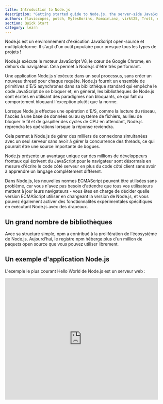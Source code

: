 ```yaml
---
title: Introduction to Node.js
description: "Getting started guide to Node.js, the server-side JavaScript runtime environment. Node.js is built on top of the Google Chrome V8 JavaScript engine, and it's mainly used to create web servers - but it's not limited to just that."
authors: flaviocopes, potch, MylesBorins, RomainLanz, virkt25, Trott, onel0p3z, ollelauribostrom, MarkPieszak, fhemberger, LaRuaNa, FrozenPandaz, mcollina, amiller-gh, ahmadawais, saqibameen, dangen-effy, aymen94, AugustinMauroy
section: Quick Start
category: learn
---
```


Node.js est un environnement d'exécution JavaScript open-source et multiplateforme. Il s'agit d'un outil populaire pour presque tous les types de projets !

Node.js exécute le moteur JavaScript V8, le cœur de Google Chrome, en dehors du navigateur. Cela permet à Node.js d'être très performant.

Une application Node.js s'exécute dans un seul processus, sans créer un nouveau thread pour chaque requête. Node.js fournit un ensemble de primitives d'E/S asynchrones dans sa bibliothèque standard qui empêche le code JavaScript de se bloquer et, en général, les bibliothèques de Node.js sont écrites en utilisant des paradigmes non bloquants, ce qui fait du comportement bloquant l'exception plutôt que la norme.

Lorsque Node.js effectue une opération d'E/S, comme la lecture du réseau, l'accès à une base de données ou au système de fichiers, au lieu de bloquer le fil et de gaspiller des cycles de CPU en attendant, Node.js reprendra les opérations lorsque la réponse reviendra.

Cela permet à Node.js de gérer des milliers de connexions simultanées avec un seul serveur sans avoir à gérer la concurrence des threads, ce qui pourrait être une source importante de bogues.

Node.js présente un avantage unique car des millions de développeurs frontaux qui écrivent du JavaScript pour le navigateur sont désormais en mesure d'écrire le code côté serveur en plus du code côté client sans avoir à apprendre un langage complètement différent.

Dans Node.js, les nouvelles normes ECMAScript peuvent être utilisées sans problème, car vous n'avez pas besoin d'attendre que tous vos utilisateurs mettent à jour leurs navigateurs - vous êtes en charge de décider quelle version ECMAScript utiliser en changeant la version de Node.js, et vous pouvez également activer des fonctionnalités expérimentales spécifiques en exécutant Node.js avec des drapeaux.

## Un grand nombre de bibliothèques

Avec sa structure simple, npm a contribué à la prolifération de l'écosystème de Node.js. Aujourd'hui, le registre npm héberge plus d'un million de paquets open source que vous pouvez utiliser librement.

## Un exemple d'application Node.js

L'exemple le plus courant Hello World de Node.js est un serveur web :

<iframe title="Hello world web server" src="https://stackblitz.com/edit/nodejs-dev-0001-01?embed=1&file=index.js&zenmode=1" alt="nodejs-dev-0001-01 on StackBlitz" style="height: 400px; width: 100%; border: 0;" />

```js
const http = require('http');

const hostname = '127.0.0.1';
const port = 3000;

const server = http.createServer((req, res) => {
  res.statusCode = 200;
  res.setHeader('Content-Type', 'text/plain');
  res.end('Bonjour touts le mondes!\n');
});

server.listen(port, hostname, () => {
  console.log(`Serveur fonctionnant à http://${hostname}:${port}/`);
});
```

Pour exécuter cet extrait, sauvegardez-le en tant que fichier `server.js` et exécutez `node server.js` dans votre terminal.-->

Ce code inclut d'abord le  [`http` module](https://nodejs.org/api/http.html) de Node.js.

Node.js dispose d'une fantastique [bibliothèque standard](https://nodejs.org/api/), y compris un support de première classe pour les réseaux.

La méthode `createServer()` de `http` crée un nouveau serveur HTTP et le renvoie.

Le serveur est configuré pour écouter sur le port et le nom d'hôte spécifiés. Lorsque le serveur est prêt, la fonction de rappel est appelée, dans ce cas, pour nous informer que le serveur est en cours d'exécution.

Chaque fois qu'une nouvelle demande est reçue, l'événement [`request`](https://nodejs.org/api/http.html#http_event_request) est appelé, fournissant deux objets : une demande (un objet [`http.IncomingMessage`](https://nodejs.org/api/http.html#http_class_http_incomingmessage)) et une réponse (un objet [`http.ServerResponse`](https://nodejs.org/api/http.html#http_class_http_serverresponse)).

Ces 2 objets sont essentiels pour gérer l'appel HTTP.

Le premier fournit les détails de la demande. Dans cet exemple simple, il n'est pas utilisé, mais vous pourriez accéder aux en-têtes et aux données de la requête.

La seconde est utilisée pour retourner les données à l'appelant.

Dans ce cas, avec :

```js
res.statusCode = 200;
```

nous définissons la propriété statusCode à 200, pour indiquer une réponse réussie.

Nous définissons l'en-tête Content-Type :

```js
res.setHeader('Content-Type', 'text/plain');
```

et nous fermons la réponse, en ajoutant le contenu comme argument à `end()` :

```js
res.end('Hello World\n');
```

## Frameworks et outils Node.js
Node.js est une plateforme de bas niveau. Afin de rendre les choses faciles et passionnantes pour les développeurs, des milliers de bibliothèques ont été construites sur Node.js par la communauté.

Beaucoup d'entre elles se sont imposées au fil du temps comme des options populaires. Voici une liste non exhaustive de ceux qui méritent d'être appris :

* [**AdonisJS**] (https://adonisjs.com/) : Un framework complet basé sur TypeScript, fortement axé sur l'ergonomie, la stabilité et la confiance des développeurs. Adonis est l'un des frameworks web Node.js les plus rapides.
* [**Egg.js**](https://eggjs.org) : Un cadre pour construire de meilleurs cadres et applications d'entreprise avec Node.js et Koa.
* [**Express**](https://expressjs.com/) : Il fournit l'un des moyens les plus simples et les plus puissants de créer un serveur Web. Son approche minimaliste, sans préjugés, centrée sur les fonctionnalités de base d'un serveur, est la clé de son succès.
* [**Fastify**] (https://fastify.io/) : Un framework web très axé sur la fourniture de la meilleure expérience pour le développeur avec le moins de frais généraux possible et une architecture de plugins puissante. Fastify est l'un des frameworks web Node.js les plus rapides.
* [**FeatherJS**](https://feathersjs.com/) : Feathers est un framework web léger pour créer des applications en temps réel et des API REST en utilisant JavaScript ou TypeScript. Créez des prototypes en quelques minutes et des applications prêtes pour la production en quelques jours.
* [**Gatsby**](https://www.gatsbyjs.com/) : Un générateur de sites statiques basé sur [React](https://reactjs.org/), alimenté par [GraphQL](https://graphql.org/) et doté d'un très riche écosystème de plugins et de modules de démarrage.
* [**hapi**](https://hapi.dev) : Un cadre riche pour la création d'applications et de services qui permet aux développeurs de se concentrer sur l'écriture d'une logique d'application réutilisable au lieu de passer du temps à construire une infrastructure.
* [**koa**](http://koajs.com/) : Construit par la même équipe qu'Express, il se veut encore plus simple et plus petit, en s'appuyant sur des années de connaissances. Ce nouveau projet est né de la nécessité de créer des changements incompatibles sans perturber la communauté existante.
* [**Loopback.io**] (https://loopback.io/) : Facilite la création d'applications modernes qui nécessitent des intégrations complexes.
* [**Meteor**](https://meteor.com) : Un framework full-stack incroyablement puissant, qui vous permet d'adopter une approche isomorphique de la création d'applications avec JavaScript, en partageant le code sur le client et le serveur. Autrefois un outil standard qui fournissait tout, il s'intègre désormais aux librairies frontales [React](https://reactjs.org/), [Vue](https://vuejs.org/) et [Angular](https://angular.io). Peut également être utilisé pour créer des applications mobiles.
* [**Micro**](https://github.com/zeit/micro) : Il fournit un serveur très léger pour créer des microservices HTTP asynchrones.
* [**NestJS**](https://nestjs.com/) : Un framework Node.js progressif basé sur TypeScript pour créer des applications côté serveur efficaces, fiables et évolutives de niveau entreprise.
**Next.js**](https://nextjs.org/) : Framework [React](https://reactjs.org) qui vous offre la meilleure expérience de développement avec toutes les fonctionnalités dont vous avez besoin pour la production : rendu hybride statique et serveur, prise en charge de TypeScript, bundling intelligent, route pre-fetching, et plus encore.
* [**Nx**](https://nx.dev/) : Une boîte à outils pour le développement monorepo complet à l'aide de NestJS, Express, [React](https://reactjs.org/), [Angular](https://angular.io), et plus encore ! Nx vous aide à faire évoluer votre développement d'une équipe créant une application à plusieurs équipes collaborant sur plusieurs applications !
* [**Remix**] (https://remix.run) : Remix est un framework web complet permettant de créer d'excellentes expériences utilisateur sur le web. Il est livré prêt à l'emploi avec tout ce dont vous avez besoin pour créer des applications web modernes (à la fois frontales et dorsales) et les déployer dans n'importe quel environnement d'exécution basé sur JavaScript (y compris Node.js).
* [**Sapper**] (https://sapper.svelte.dev/) : Sapper est un framework pour construire des applications web de toutes tailles, avec une belle expérience de développement et un routage flexible basé sur le système de fichiers. Offre SSR et plus encore !
* [**Socket.io**](https://socket.io/) : Un moteur de communication en temps réel pour construire des applications réseau.
* [**Strapi**](https://strapi.io/) : Strapi est un CMS Headless flexible et open-source qui donne aux développeurs la liberté de choisir leurs outils et frameworks préférés tout en permettant aux éditeurs de gérer et distribuer facilement leur contenu. En rendant le panneau d'administration et l'API extensibles grâce à un système de plugins, Strapi permet aux plus grandes entreprises du monde d'accélérer la diffusion de contenu tout en créant de magnifiques expériences numériques.
